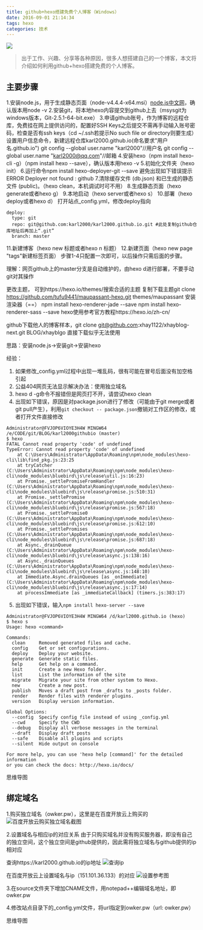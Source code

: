 ```yaml
---
title: github+hexo搭建免费个人博客（Windows）
date: 2016-09-01 21:14:34
tags: hexo
categories: 技术
---
```


![](http://ww2.sinaimg.cn/large/a8fc9690gw1f7gvnkz7kyj21kw16o7gs.jpg)


>出于工作、兴趣、分享等各种原因，很多人想搭建自己的一个博客，本文将介绍如何利用github+hexo搭建免费的个人博客。

<!-- more -->

## 主要步骤


1.安装node.js，用于生成静态页面（node-v4.4.4-x64.msi）[node.js中文网](http://nodejs.cn/)，确认版本用node -v
2.安装git，将本地hexo内容提交到github上去（msysgit为windows版本，Git-2.5.1-64-bit.exe）
3.申请github账号，作为博客的远程仓库，免费挂在网上提供访问的，配置好SSH Keys之后提交不需再手动输入账号密码，检查是否有ssh keys（cd ~/.ssh若提示No such file or directory则要生成）
设置用户信息命令，新建远程仓库karl2000.github.io(命名要求"用户名.github.io")
git config --global user.name "karl2000"//用户名
git config --global user.name "karl2000@qq.com"//邮箱
4.安装hexo（npm install hexo-cli -g）（npm install hexo --save），确认版本用hexo -v
5.初始化文件夹（hexo init）
6.运行命令npm install hexo-deployer-git --save
避免出现如下错误提示
ERROR Deployer not found : github
7.清除缓存文件 (db.json) 和已生成的静态文件 (public)。（hexo clean，本机调试时可不用）
8.生成静态页面（hexo generate或者hexo g）
9.本地启动（hexo server或者hexo s）
10.部署（hexo deploy或者hexo d）
打开站点_config.yml，修改deploy指向
```
deploy:
  type: git
  repo: git@github.com:karl2000/karl2000.github.io.git #此处复制github仓库地址后再加上“.git”
  branch: master
  ```
11.新建博客（hexo new 标题或者hexo n 标题）
12.新建页面（hexo new page "tags"新建标签页面）
步骤1-4只配置一次即可，以后操作只需后面的步骤。


理解：网页github上的master分支是自动维护的，由hexo d进行部署，不要手动git对其操作

更改主题，
可到https://hexo.io/themes/搜索合适的主题
复制下载主题git clone https://github.com/tufu9441/maupassant-hexo.git themes/maupassant
安装渲染器（==）
    npm install hexo-renderer-jade --save
    npm install hexo-renderer-sass --save
hexo使用参考官方教程https://hexo.io/zh-cn/


github下载他人的博客样本，git clone git@github.com:xhay1122/xhayblog-next.git BLOG/xhayblgo
直接下载似乎无法使用


思路：安装node.js->安装git->安装hexo

经验：
1. 如果修改_config.yml过程中出现一堆乱码，很有可能在冒号后面没有加空格引起
2. 公益404网页无法显示解决办法：使用独立域名
3. hexo d -g命令不报错但是网页打不开，请尝试hexo clean
4. 出现如下错误，原因是对package.json进行了修改（可能由于git merge或者git pull产生），利用`git checkout -- package.json`撤销对工作区的修改，或者打开文件直接修改
```
Administrator@FVJOP6VIOYE3H4W MINGW64 /e/CODE/git/BLOG/karl2000githubio (master)
$ hexo
FATAL Cannot read property 'code' of undefined
TypeError: Cannot read property 'code' of undefined
    at C:\Users\Administrator\AppData\Roaming\npm\node_modules\hexo-cli\lib\find_pkg.js:23:25
    at tryCatcher (C:\Users\Administrator\AppData\Roaming\npm\node_modules\hexo-cli\node_modules\bluebird\js\release\util.js:16:23)
    at Promise._settlePromiseFromHandler (C:\Users\Administrator\AppData\Roaming\npm\node_modules\hexo-cli\node_modules\bluebird\js\release\promise.js:510:31)
    at Promise._settlePromise (C:\Users\Administrator\AppData\Roaming\npm\node_modules\hexo-cli\node_modules\bluebird\js\release\promise.js:567:18)
    at Promise._settlePromise0 (C:\Users\Administrator\AppData\Roaming\npm\node_modules\hexo-cli\node_modules\bluebird\js\release\promise.js:612:10)
    at Promise._settlePromises (C:\Users\Administrator\AppData\Roaming\npm\node_modules\hexo-cli\node_modules\bluebird\js\release\promise.js:687:18)
    at Async._drainQueue (C:\Users\Administrator\AppData\Roaming\npm\node_modules\hexo-cli\node_modules\bluebird\js\release\async.js:138:16)
    at Async._drainQueues (C:\Users\Administrator\AppData\Roaming\npm\node_modules\hexo-cli\node_modules\bluebird\js\release\async.js:148:10)
    at Immediate.Async.drainQueues [as _onImmediate] (C:\Users\Administrator\AppData\Roaming\npm\node_modules\hexo-cli\node_modules\bluebird\js\release\async.js:17:14)
    at processImmediate [as _immediateCallback] (timers.js:383:17)

```
5. 出现如下错误，输入`npm install hexo-server --save`
```
Administrator@FVJOP6VIOYE3H4W MINGW64 /d/karl2000.github.io (hexo)
$ hexo s
Usage: hexo <command>

Commands:
  clean     Removed generated files and cache.
  config    Get or set configurations.
  deploy    Deploy your website.
  generate  Generate static files.
  help      Get help on a command.
  init      Create a new Hexo folder.
  list      List the information of the site
  migrate   Migrate your site from other system to Hexo.
  new       Create a new post.
  publish   Moves a draft post from _drafts to _posts folder.
  render    Render files with renderer plugins.
  version   Display version information.

Global Options:
  --config  Specify config file instead of using _config.yml
  --cwd     Specify the CWD
  --debug   Display all verbose messages in the terminal
  --draft   Display draft posts
  --safe    Disable all plugins and scripts
  --silent  Hide output on console

For more help, you can use 'hexo help [command]' for the detailed information
or you can check the docs: http://hexo.io/docs/
```
思维导图




## 绑定域名
1.购买独立域名（owker.pw），这里是在百度开放云上购买的
![](http://ww3.sinaimg.cn/large/a8fc9690gw1f7f7qm6bclj20ik0ch0u2.jpg "百度开放云购买独立域名截图")

2.设置域名与相应ip的对应关系
由于只购买域名并没有购买服务器，即没有自己的独立空间，这个独立空间是github提供的，因此需将独立域名与github提供的ip相对应

查询https://karl2000.github.io的ip地址
![](http://ww2.sinaimg.cn/large/a8fc9690gw1f7f8hgettxj20o40ecn0e.jpg "查询ip")

在百度开放云上设置域名与ip（151.101.36.133）的对应
![](http://ww3.sinaimg.cn/mw690/a8fc9690gw1f7f8kyd5idj20r90f776l.jpg "设置参考图")

3.在source文件夹下增加CNAME文件，用notepad++编辑域名地址，即owker.pw

4.修改站点目录下的_config.yml文件，将url指定到owker.pw（url: owker.pw）

思维导图




